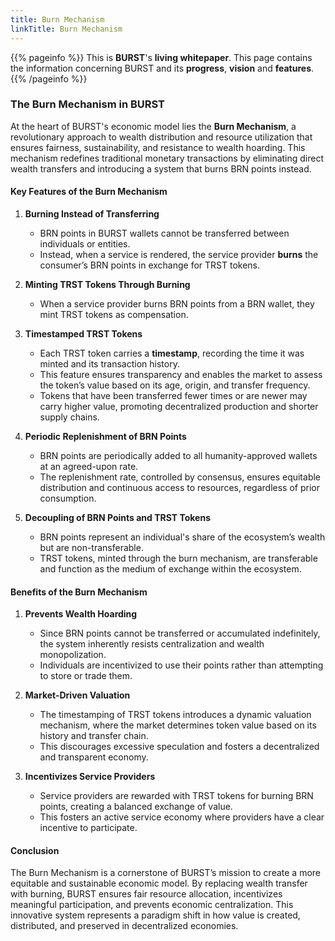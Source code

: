 ```yaml
---
title: Burn Mechanism
linkTitle: Burn Mechanism
---
```


{{% pageinfo %}}
This is **BURST**'s **living whitepaper**. This page contains the information concerning BURST and its **progress**, **vision** and **features**.
{{% /pageinfo %}}

### The Burn Mechanism in BURST  

At the heart of BURST's economic model lies the **Burn Mechanism**, a revolutionary approach to wealth distribution and resource utilization that ensures fairness, sustainability, and resistance to wealth hoarding. This mechanism redefines traditional monetary transactions by eliminating direct wealth transfers and introducing a system that burns BRN points instead.

#### Key Features of the Burn Mechanism  

1. **Burning Instead of Transferring**  
   - BRN points in BURST wallets cannot be transferred between individuals or entities.  
   - Instead, when a service is rendered, the service provider **burns** the consumer’s BRN points in exchange for TRST tokens.  

2. **Minting TRST Tokens Through Burning**  
   - When a service provider burns BRN points from a BRN wallet, they mint TRST tokens as compensation.  

3. **Timestamped TRST Tokens**  
   - Each TRST token carries a **timestamp**, recording the time it was minted and its transaction history.  
   - This feature ensures transparency and enables the market to assess the token’s value based on its age, origin, and transfer frequency.  
   - Tokens that have been transferred fewer times or are newer may carry higher value, promoting decentralized production and shorter supply chains.  

4. **Periodic Replenishment of BRN Points**  
   - BRN points are periodically added to all humanity-approved wallets at an agreed-upon rate.  
   - The replenishment rate, controlled by consensus, ensures equitable distribution and continuous access to resources, regardless of prior consumption.  

5. **Decoupling of BRN Points and TRST Tokens**  
   - BRN points represent an individual's share of the ecosystem’s wealth but are non-transferable.  
   - TRST tokens, minted through the burn mechanism, are transferable and function as the medium of exchange within the ecosystem.  

#### Benefits of the Burn Mechanism  

1. **Prevents Wealth Hoarding**  
   - Since BRN points cannot be transferred or accumulated indefinitely, the system inherently resists centralization and wealth monopolization.  
   - Individuals are incentivized to use their points rather than attempting to store or trade them.  

2. **Market-Driven Valuation**  
   - The timestamping of TRST tokens introduces a dynamic valuation mechanism, where the market determines token value based on its history and transfer chain.  
   - This discourages excessive speculation and fosters a decentralized and transparent economy.  

3. **Incentivizes Service Providers**  
   - Service providers are rewarded with TRST tokens for burning BRN points, creating a balanced exchange of value.  
   - This fosters an active service economy where providers have a clear incentive to participate.  

#### Conclusion  

The Burn Mechanism is a cornerstone of BURST’s mission to create a more equitable and sustainable economic model. By replacing wealth transfer with burning, BURST ensures fair resource allocation, incentivizes meaningful participation, and prevents economic centralization. This innovative system represents a paradigm shift in how value is created, distributed, and preserved in decentralized economies.
